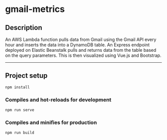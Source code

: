 # gmail-metrics

## Description

An AWS Lambda function pulls data from Gmail using the Gmail API every hour and inserts the data into a DynamoDB table. An Express endpoint deployed on Elastic Beanstalk pulls and returns data from the table based on the query parameters. This is then visualized using Vue.js and Bootstrap.

***

## Project setup
```
npm install
```

### Compiles and hot-reloads for development
```
npm run serve
```

### Compiles and minifies for production
```
npm run build
```
